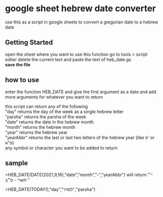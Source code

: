 # google sheet hebrew date converter

use this as a script in google sheets to convert a gregorian date to a hebrew date

## Getting Started

open the sheet where you want to use this function go to tools > script editer
delete the current text and paste the text of heb_date.gs  
**save the file**

## how to use
enter the function HEB_DATE and give the first argument as a date and add more arguments for whatever you want to return  
  
this script can return any of the following  
"day" returns the day of the week as a single hebrew letter  
"parsha" returns the parsha of the week  
"date" returns the date in the hebrew month  
"month" returns the hebrew month  
"year" returns the hebrew year   
"yearAbbr" returns the last or last two letters of the hebrew year (like פ' or פ"א)  
any symbol or character you want to be added to return  

## sample
=HEB_DATE(DATE(2021,9,16),"date","month","-","yearAbbr") will return "י׳ תשרי - פ״ב "
  
=HEB_DATE(TODAY(),"day","לסדר","parsha")
